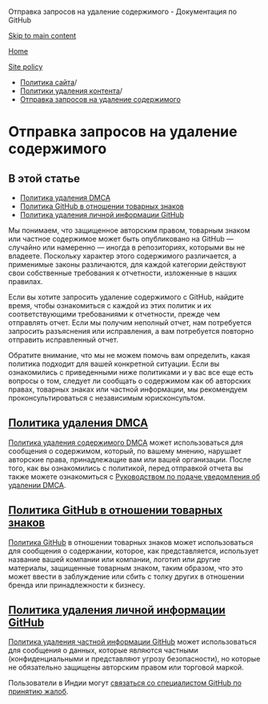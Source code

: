 Отправка запросов на удаление содержимого - Документация по GitHub

[Skip to main content](#main-content)

[Home](/ru)

[Site policy](/ru/site-policy)

* [Политика сайта](/ru/site-policy)/
* [Политики удаления контента](/ru/site-policy/content-removal-policies)/
* [Отправка запросов на удаление содержимого](/ru/site-policy/content-removal-policies/submitting-content-removal-requests)

Отправка запросов на удаление содержимого
==========

В этой статье
----------

* [Политика удаления DMCA](#dmca-takedown-policy)
* [Политика GitHub в отношении товарных знаков](#github-trademark-policy)
* [Политика удаления личной информации GitHub](#github-private-information-removal-policy)

Мы понимаем, что защищенное авторским правом, товарным знаком или частное содержимое может быть опубликовано на GitHub — случайно или намеренно — иногда в репозиториях, которыми вы не владеете. Поскольку характер этого содержимого различается, а применимые законы различаются, для каждой категории действуют свои собственные требования к отчетности, изложенные в наших правилах.

Если вы хотите запросить удаление содержимого с GitHub, найдите время, чтобы ознакомиться с каждой из этих политик и их соответствующими требованиями к отчетности, прежде чем отправлять отчет. Если мы получим неполный отчет, нам потребуется запросить разъяснения или исправления, а вам потребуется повторно отправить исправленный отчет.

Обратите внимание, что мы не можем помочь вам определить, какая политика подходит для вашей конкретной ситуации. Если вы ознакомились с приведенными ниже политиками и у вас все еще есть вопросы о том, следует ли сообщать о содержимом как об авторских правах, товарных знаках или частной информации, мы рекомендуем проконсультироваться с независимым юрисконсультом.

[Политика удаления DMCA](#dmca-takedown-policy)
----------

[Политика удаления содержимого DMCA](/ru/site-policy/content-removal-policies/dmca-takedown-policy) может использоваться для сообщения о содержимом, который, по вашему мнению, нарушает авторские права, принадлежащие вам или вашей организации. После того, как вы ознакомились с политикой, перед отправкой отчета вы также можете ознакомиться с [Руководством по подаче уведомления об удалении DMCA](/ru/site-policy/content-removal-policies/guide-to-submitting-a-dmca-takedown-notice).

[Политика GitHub в отношении товарных знаков](#github-trademark-policy)
----------

[Политика GitHub](/ru/site-policy/content-removal-policies/github-trademark-policy) в отношении товарных знаков может использоваться для сообщения о содержании, которое, как представляется, использует название вашей компании или компании, логотип или другие материалы, защищенные товарным знаком, таким образом, что это может ввести в заблуждение или сбить с толку других в отношении бренда или принадлежности к бизнесу.

[Политика удаления личной информации GitHub](#github-private-information-removal-policy)
----------

[Политика удаления частной информации GitHub](/ru/site-policy/content-removal-policies/github-private-information-removal-policy) может использоваться для сообщения о данных, которые являются частными (конфиденциальными и представляют угрозу безопасности), но которые не обязательно защищены авторским правом или торговой маркой.

Пользователи в Индии могут [связаться со специалистом GitHub по принятию жалоб](https://support.github.com/contact/india-grievance-officer).
